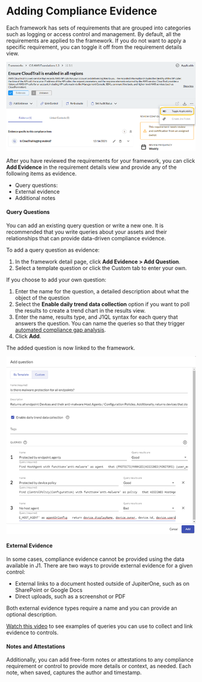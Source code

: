 # Adding Compliance Evidence

Each framework has sets of requirements that are grouped into categories such as logging or access control and management. By default, all the requirements are applied to the framework. If you do not want to apply a specific requirement, you can toggle it off from the requirement details view.


![](../assets/compliance-toggle-applicable.png)

After you have reviewed the requirements for your framework, you can click **Add Evidence** in the requirement details view and provide any of the following items as evidence.

- Query questions: 
- External evidence
- Additional notes

#### Query Questions

You can add an existing query question or write a new one.  It is recommended that you write queries about your assets and their relationships that can provide data-driven compliance evidence. 

To add a query question as evidence:

1. In the framework detail page, click **Add Evidence > Add Question**.
2. Select a template question or click the Custom tab to enter your own.

If you choose to add your own question:

1. Enter the name for the question, a detailed description about what the object of the question
2. Select the **Enable daily trend data collection** option if you want to poll the results to create a trend chart in the results view. 
3. Enter the name, results type, and J1QL syntax for each query that answers the question. You can name the queries so that they trigger [automated compliance gap analysis](./compliance-gap-analysis.md).
4. Click **Add**.

The added question is now linked to the framework. 

![](../assets/compliance-add-question.png)

#### External Evidence

In some cases, compliance evidence cannot be provided using the data available in J1. There are two ways to provide external evidence for a given control: 

- External links to a document hosted outside of JupiterOne, such as on SharePoint or Google Docs
- Direct uploads, such as a screenshot or PDF

Both external evidence types require a name and you can provide an optional description.

[Watch this video](https://try.jupiterone.com/blog/video-evidence-collection-with-the-compliance-app) to see examples of queries you can use to collect and link evidence to controls.

#### Notes and Attestations

Additionally, you can add free-form notes or attestations to any compliance requirement or control to provide more details or context, as needed. Each note, when saved, captures the author and timestamp.